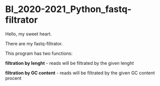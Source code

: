 # BI_2020-2021_Python_fastq-filtrator

Hello, my sweet heart.

There are my fastq-filtrator. 

This program has two functions:

__filtration by lenght__ - reads will be filtrated by the given lenght 

__filtration by GC content__ - reads will be filtrated by the given GC content procent


